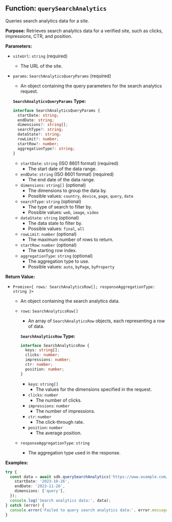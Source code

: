 ## Function: `querySearchAnalytics`

Queries search analytics data for a site.

**Purpose:**
Retrieves search analytics data for a verified site, such as clicks, impressions, CTR, and position.

**Parameters:**
- `siteUrl`: `string` (required)
  - The URL of the site.
- `params`: `SearchAnalyticsQueryParams` (required)
  - An object containing the query parameters for the search analytics request.

  **`SearchAnalyticsQueryParams` Type:**

  ```typescript
  interface SearchAnalyticsQueryParams {
    startDate: string;
    endDate: string;
    dimensions?: string[];
    searchType?: string;
    dataState?: string;
    rowLimit?: number;
    startRow?: number;
    aggregationType?: string;
  }
  ```

  - `startDate`: `string` (ISO 8601 format) (required)
    - The start date of the data range.
  - `endDate`: `string` (ISO 8601 format) (required)
    - The end date of the data range.
  - `dimensions`: `string[]` (optional)
    - The dimensions to group the data by.
    - Possible values: `country`, `device`, `page`, `query`, `date`
  - `searchType`: `string` (optional)
    - The type of search to filter by.
    - Possible values: `web`, `image`, `video`
  - `dataState`: `string` (optional)
    - The data state to filter by.
    - Possible values: `final`, `all`
  - `rowLimit`: `number` (optional)
    - The maximum number of rows to return.
  - `startRow`: `number` (optional)
    - The starting row index.
  - `aggregationType`: `string` (optional)
    - The aggregation type to use.
    - Possible values: `auto`, `byPage`, `byProperty`

**Return Value:**
- `Promise<{ rows: SearchAnalyticsRow[]; responseAggregationType: string }>`
  - An object containing the search analytics data.

  - `rows`: `SearchAnalyticsRow[]`
    - An array of `SearchAnalyticsRow` objects, each representing a row of data.

    **`SearchAnalyticsRow` Type:**

    ```typescript
    interface SearchAnalyticsRow {
      keys: string[];
      clicks: number;
      impressions: number;
      ctr: number;
      position: number;
    }
    ```

    - `keys`: `string[]`
      - The values for the dimensions specified in the request.
    - `clicks`: `number`
      - The number of clicks.
    - `impressions`: `number`
      - The number of impressions.
    - `ctr`: `number`
      - The click-through rate.
    - `position`: `number`
      - The average position.

  - `responseAggregationType`: `string`
    - The aggregation type used in the response.

**Examples:**

```typescript
try {
  const data = await sdk.querySearchAnalytics('https://www.example.com/', {
    startDate: '2023-10-26',
    endDate: '2023-11-26',
    dimensions: ['query'],
  });
  console.log('Search analytics data:', data);
} catch (error) {
  console.error('Failed to query search analytics data:', error.message);
}
```